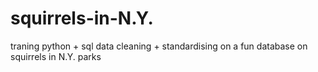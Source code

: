 # squirrels-in-N.Y.
traning python + sql data cleaning + standardising on a fun database on squirrels in N.Y. parks
